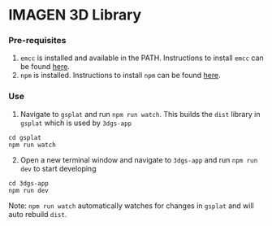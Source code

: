 # IMAGEN 3D Library

### Pre-requisites

1. `emcc` is installed and available in the PATH. Instructions to install `emcc` can be found [here](https://emscripten.org/docs/getting_started/downloads.html).
2. `npm` is installed. Instructions to install `npm` can be found [here](https://www.npmjs.com/get-npm).

### Use

1. Navigate to `gsplat` and run `npm run watch`. This builds the `dist` library in `gsplat` which is used by `3dgs-app`

```
cd gsplat
npm run watch
```

2. Open a new terminal window and navigate to `3dgs-app` and run `npm run dev` to start developing

```
cd 3dgs-app
npm run dev
```

Note: `npm run watch` automatically watches for changes in `gsplat` and will auto rebuild `dist`.
